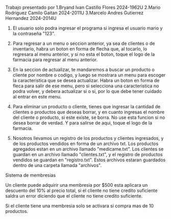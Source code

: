 Trabajo presentado por
1.Bryand Ivan Castillo Flores 2024-1962U
2.Mario Rodriguez Camilo Gaitan 2024-2011U
3.Marcelo Andres Gutierrez Hernandez 2024-2014U

1. El usuario solo podra ingresar el programa si ingresa el usuario mario y la contraseña "123".

2. Para regresar a un menu o seccion anterior, ya sea de clientes o de inventario, habra un boton en forma de flecha que, al tocarlo, lo regresara al menu anterior,
y si  no esta el boton, toque el logo de la farmacia para regresar al menu anterior. 

3. En la seccion de actualizar, te mandaremos a buscar un producto o cliente por nombre o codigo, y luego se mostrara un menu para escoger la caracteristica que 
se desea actualizar. Habra un boton en forma de fleca para salir de ese menu, pero si selecciona una caracteristica no podra volver, y debera actualizar si o si, 
por lo que debe tener cuidado al entrar en este menu.

4. Para eliminar un producto o cliente, tienes que ingresar la cantidad de clientes o productos que deseas borrar, y en cuanto ingresas el nombre del cliente o producto, si este existe, 
se borra. No use esta funcion si no desea borrar de verdad. Y para salirse de aqui, toque el logo de la farmacia. 

5. Nosotros llevamos un registro de los productos y clientes ingresados, y de los productos vendidos en forma de un archivo txt. Los productos agregados estan en un archivo llamado
"medicame.txt". Los clientes se guardan en un archivo llamado "clientes.txt", y el registro de productos vendidos se guardan en "registro.txt". Estos
archivos estaran guardados dentro de una carpeta llamada "archivos".


Sistema de membresias

Un cliente puede adquirir una membresia por $500 esta aplicara un descuento del 10% al precio total, si el cliente no tiene credito suficiente saldra un error diciendo que el cliente no tiene 
credito suficiente.

Si el cliente tiene una membresia solo se activara si compra mas de 10 productos.
 
